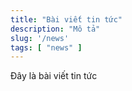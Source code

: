 ```yaml
---
title: "Bài viết tin tức"
description: "Mô tả"
slug: '/news'
tags: [ "news" ]
---
```




Đây là bài viết tin tức